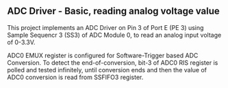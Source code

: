 ## ADC Driver - Basic, reading analog voltage value</br>
This project implements an ADC Driver on Pin 3 of Port E (PE 3) using Sample Sequencr 3 (SS3) of ADC Module 0, to read an analog input voltage of 0-3.3V.</br>

ADC0 EMUX register is configured for Software-Trigger based ADC Conversion. To detect the end-of-conversion, bit-3 of ADC0 RIS register is polled and tested infinitely, until conversion ends and then the value of ADC0 conversion is read from SSFIFO3 register.

